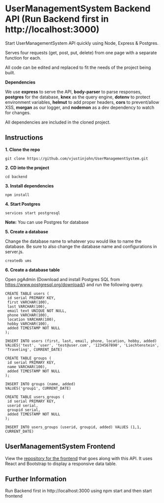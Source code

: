 # UserManagementSystem Backend API (Run Backend first in http://localhost:3000)

Start UserManagementSystem API quickly using Node, Express & Postgres.

Serves four requests (get, post, put, delete) from one page with a separate function for each.

All code can be edited and replaced to fit the needs of the project being built.

**Dependencies**

We use **express** to serve the API, **body-parser** to parse responses, **postgres** for the database, **knex** as the query engine, **dotenv** to protect environment variables, **helmut** to add proper headers, **cors** to prevent/allow XSS, **morgan** as our logger, and **nodemon** as a dev dependency to watch for changes.

All dependencies are included in the cloned project.

## Instructions

**1. Clone the repo**

```
git clone https://github.com/vjustinjohn/UserManagementSystem.git
```

**2. CD into the project**

```
cd backend
```

**3. Install dependencies**

```
npm install
```

**4. Start Postgres**

```
services start postgresql
```

**Note:** You can use Postgres for database

**5. Create a database**

Change the database name to whatever you would like to name the database. Be sure to also change the database name and configurations in server.js.

```
createdb ums
```

**6. Create a database table**

Open pgAdmin (Download and install Postgres SQL from https://www.postgresql.org/download/) and run the following query.

```
CREATE TABLE users (
 id serial PRIMARY KEY,
 first VARCHAR(100),
 last VARCHAR(100),
 email text UNIQUE NOT NULL,
 phone VARCHAR(100),
 location VARCHAR(100),
 hobby VARCHAR(100),
 added TIMESTAMP NOT NULL
);

INSERT INTO users (first, last, email, phone, location, hobby, added)
VALUES('test', 'user', 'test@user.com', '1234567890', 'Liechtenstein', 'Traveling', CURRENT_DATE)

CREATE TABLE groups (
 id serial PRIMARY KEY,
 name VARCHAR(100),
 added TIMESTAMP NOT NULL
);

INSERT INTO groups (name, added)
VALUES('group1', CURRENT_DATE)

CREATE TABLE users_groups (
 id serial PRIMARY KEY,
 userid serial,
 groupid serial,
 added TIMESTAMP NOT NULL
);

INSERT INTO users_groups (userid, groupid, added) VALUES (1,1, CURRENT_DATE)
```

## UserManagementSystem Frontend
View the [repository for the frontend](https://github.com/vjustinjohn/UserManagementSystem/tree/master/frontend) that goes along with this API. It uses React and Bootstrap to display a responsive data table.

## Further Information

Run Backend first in http://localhost:3000 using npm start and then start frontend
